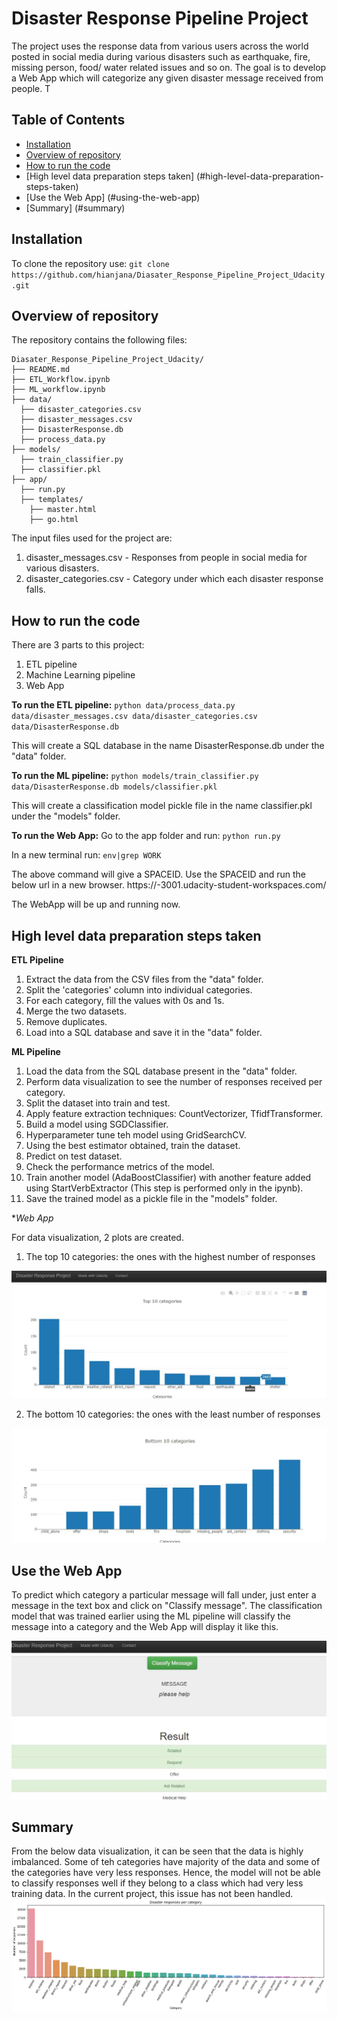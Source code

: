 # Disaster Response Pipeline Project

The project uses the response data from various users across the world posted in social media during various disasters such as earthquake, fire, missing person, food/ water related issues and so on. The goal is to develop a Web App which will categorize any given disaster message received from people. T

## Table of Contents

- [Installation](#installation)
- [Overview of repository](#overview-of-repository)
- [How to run the code](#how-to-run-the-code)
- [High level data preparation steps taken] (#high-level-data-preparation-steps-taken)
- [Use the Web App] (#using-the-web-app)
- [Summary] (#summary)

## Installation

To clone the repository use: ``` git clone https://github.com/hianjana/Diasater_Response_Pipeline_Project_Udacity.git ```

## Overview of repository

The repository contains the following files:

    Diasater_Response_Pipeline_Project_Udacity/
    ├── README.md
    ├── ETL_Workflow.ipynb
    ├── ML_workflow.ipynb
    ├── data/
      ├── disaster_categories.csv
      ├── disaster_messages.csv
      ├── DisasterResponse.db
      ├── process_data.py
    ├── models/
      ├── train_classifier.py
      ├── classifier.pkl
    ├── app/
      ├── run.py
      ├── templates/
        ├── master.html
        ├── go.html

The input files used for the project are:

1) disaster_messages.csv - Responses from people in social media for various disasters.
2) disaster_categories.csv - Category under which each disaster response falls.

## How to run the code

There are 3 parts to this project:
1) ETL pipeline
2) Machine Learning pipeline
3) Web App

**To run the ETL pipeline:**
    ``` python data/process_data.py data/disaster_messages.csv data/disaster_categories.csv data/DisasterResponse.db ```

This will create a SQL database in the name DisasterResponse.db under the "data" folder.

**To run the ML pipeline:**
    ``` python models/train_classifier.py data/DisasterResponse.db models/classifier.pkl ```

This will create a classification model pickle file in the name classifier.pkl under the "models" folder.

**To run the Web App:**
Go to the app folder and run:
    ``` python run.py ```
    
In a new terminal run:
    ``` env|grep WORK ```
    
The above command will give a SPACEID. Use the SPACEID and run the below url in a new browser.
    https://<Your SPACEID>-3001.udacity-student-workspaces.com/

The WebApp will be up and running now.
    
## High level data preparation steps taken

**ETL Pipeline**
1) Extract the data from the CSV files from the "data" folder.
2) Split the 'categories' column into individual categories.
3) For each category, fill the values with 0s and 1s.
4) Merge the two datasets.
5) Remove duplicates.
6) Load into a SQL database and save it in the "data" folder.

**ML Pipeline**
1) Load the data from the SQL database present in the "data" folder.
2) Perform data visualization to see the number of responses received per category.
3) Split the dataset into train and test.
4) Apply feature extraction techniques: CountVectorizer, TfidfTransformer.
5) Build a model using SGDClassifier.
6) Hyperparameter tune teh model using GridSearchCV.
7) Using the best estimator obtained, train the dataset.
8) Predict on test dataset.
9) Check the performance metrics of the model.
10) Train another model (AdaBoostClassifier) with another feature added using StartVerbExtractor (This step is performed only in the ipynb).
11) Save the trained model as a pickle file in the "models" folder.

**Web App*

For data visualization, 2 plots are created.
1) The top 10 categories: the ones with the highest number of responses

![alt text](https://github.com/hianjana/Diasater_Response_Pipeline_Project_Udacity/blob/main/plot1_top10.JPG)

2) The bottom 10 categories: the ones with the least number of responses

![alt text](https://github.com/hianjana/Diasater_Response_Pipeline_Project_Udacity/blob/main/plot2_bottom10.JPG)

## Use the Web App

To predict which category a particular message will fall under, just enter a message in the text box and click on "Classify message". The classification model that was trained earlier using the ML pipeline will classify the message into a category and the Web App will display it like this.

![alt text](https://github.com/hianjana/Diasater_Response_Pipeline_Project_Udacity/blob/main/webapp.JPG)

## Summary

From the below data visualization, it can be seen that the data is highly imbalanced. Some of teh categories have majority of the data and some of the categories have very less responses. Hence, the model will not be able to classify responses well if they belong to a class which had very less training data. In the current project, this issue has not been handled.
![alt text](https://github.com/hianjana/Diasater_Response_Pipeline_Project_Udacity/blob/main/data_visualization.png)
